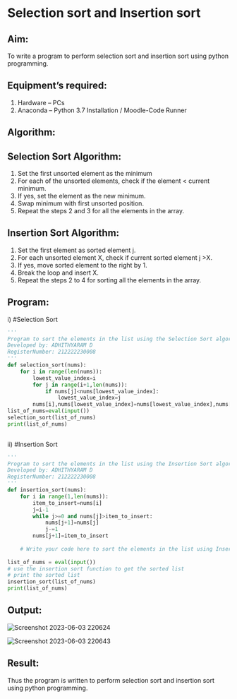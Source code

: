 # Selection sort and Insertion sort
## Aim:
To write a program to perform selection sort and insertion sort using python programming.
## Equipment’s required:
1.	Hardware – PCs
2.	Anaconda – Python 3.7 Installation / Moodle-Code Runner
## Algorithm:
## Selection Sort Algorithm:
1.	Set the first unsorted element as the minimum
2.	For each of the unsorted elements, check if the element < current minimum.
3.	If yes, set the element as the new minimum.
4.	Swap minimum with first unsorted position.
5.	Repeat the steps 2 and 3 for all the elements in the array.
## Insertion Sort Algorithm:
1.	Set the first element as sorted element j.
2.	For each unsorted element X, check if current sorted element j >X.
3.	If yes, move sorted element to the right by 1.
4.	Break the loop and insert X.
5.	Repeat the steps 2 to 4 for sorting all the elements in the array.
## Program:
i)	#Selection Sort
```python
''' 
Program to sort the elements in the list using the Selection Sort algorithm.
Developed by: ADHITHYARAM D
RegisterNumber: 212222230008
'''
def selection_sort(nums):
    for i in range(len(nums)):
        lowest_value_index=i
        for j in range(i+1,len(nums)):
            if nums[j]<nums[lowest_value_index]:
                lowest_value_index=j
        nums[i],nums[lowest_value_index]=nums[lowest_value_index],nums[i]
list_of_nums=eval(input())        
selection_sort(list_of_nums)
print(list_of_nums)
    
```
ii)	#Insertion Sort
```python
''' 
Program to sort the elements in the list using the Insertion Sort algorithm.
Developed by: ADHITHYARAM D
RegisterNumber: 212222230008
'''
def insertion_sort(nums):
    for i in range(1,len(nums)):
        item_to_insert=nums[i]
        j=i-1
        while j>=0 and nums[j]>item_to_insert:
            nums[j+1]=nums[j]
            j-=1
        nums[j+1]=item_to_insert
            
    # Write your code here to sort the elements in the list using Insertion sort algorithm
    
list_of_nums = eval(input())
# use the insertion sort function to get the sorted list
# print the sorted list
insertion_sort(list_of_nums)
print(list_of_nums)

```

## Output:
![Screenshot 2023-06-03 220624](https://github.com/Adhithyaram29D/Sorting-Algorithm/assets/119393540/9339e1bf-27fa-4f2c-b26e-d0b1d7241e30)

![Screenshot 2023-06-03 220643](https://github.com/Adhithyaram29D/Sorting-Algorithm/assets/119393540/6efeeb04-9d43-4119-bac1-50fbcb6d05c7)


## Result:
Thus the program is written to perform selection sort and insertion sort using python programming.
